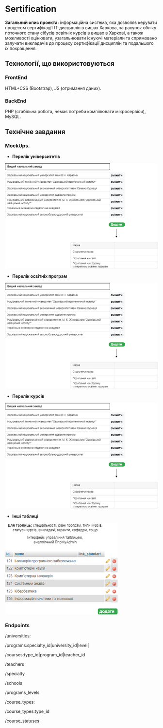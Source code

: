 # Sertification
**Загальний опис проекта:** інформаційна система, яка дозволяє керувати процесом сертифікації ІТ-дисциплін в вишах Харкова, за рахунок обліку поточного стану сібусів освітніх курсів в вишах в Харкові, а також можливості оцінювати, узагальнювати існуючі матеріали та спрямовано залучати викладачів до процесу сертифікації дисциплін та подальшого їх покращення.

## Технології, що використовуються
### FrontEnd
HTML+CSS (Bootstrap), JS (отримання даних).

### BackEnd
PHP (стабільна робота, немає потреби компілювати мікросервіси), MySQL.

## Технічне завдання
### MockUps.
* **Перелік університетів**  
<img src = "img/uni.png">  

* **Перелік освітніх програм**  
<img src = "img/uni.png">  

* **Перелік курсів**  
<img src = "img/uni.png">  

* **Інші таблиці**   
<img src = "img/tables.png">  

### Endpoints
/universities:  
  
/programs:specialty_id|university_id|level|  
  
/courses:type_id|program_id|teacher_id
  
/teachers  
  
/specialty  
  
/schools  
  
/programs_levels  
  
/course_types:  
  
/course_types:type_id  
  
/course_statuses  